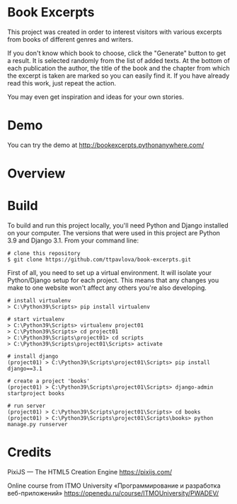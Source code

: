 # Book Excerpts

This project was created in order to interest visitors with various excerpts from books of different genres and writers.

If you don't know which book to choose, click the "Generate" button to get a result. It is selected randomly from the list of added texts.
At the bottom of each publication the author, the title of the book and the chapter from which the excerpt is taken are marked so you can easily find it. If you have already read this work, just repeat the action.

You may even get inspiration and ideas for your own stories.

# Demo

You can try the demo at http://bookexcerpts.pythonanywhere.com/

# Overview

# Build

To build and run this project locally, you'll need Python and Django installed on your computer. The versions that were used in this project are Python 3.9 and Django 3.1.
From your command line:
```
# clone this repository
$ git clone https://github.com/ttpavlova/book-excerpts.git
```

First of all, you need to set up a virtual environment. It will isolate your Python/Django setup for each project. This means that any changes you make to one website won't affect any others you're also developing.
```
# install virtualenv
> C:\Python39\Scripts> pip install virtualenv

# start virtualenv
> C:\Python39\Scripts> virtualenv project01
> C:\Python39\Scripts> cd project01
> C:\Python39\Scripts\project01> cd scripts
> C:\Python39\Scripts\project01\Scripts> activate

# install django
(project01) > C:\Python39\Scripts\project01\Scripts> pip install django==3.1

# create a project 'books'
(project01) > C:\Python39\Scripts\project01\Scripts> django-admin startproject books

# run server
(project01) > C:\Python39\Scripts\project01\Scripts> cd books
(project01) > C:\Python39\Scripts\project01\Scripts\books> python manage.py runserver
```


# Credits

PixiJS — The HTML5 Creation Engine https://pixijs.com/

Online course from ITMO University «Программирование и разработка веб-приложений» https://openedu.ru/course/ITMOUniversity/PWADEV/
